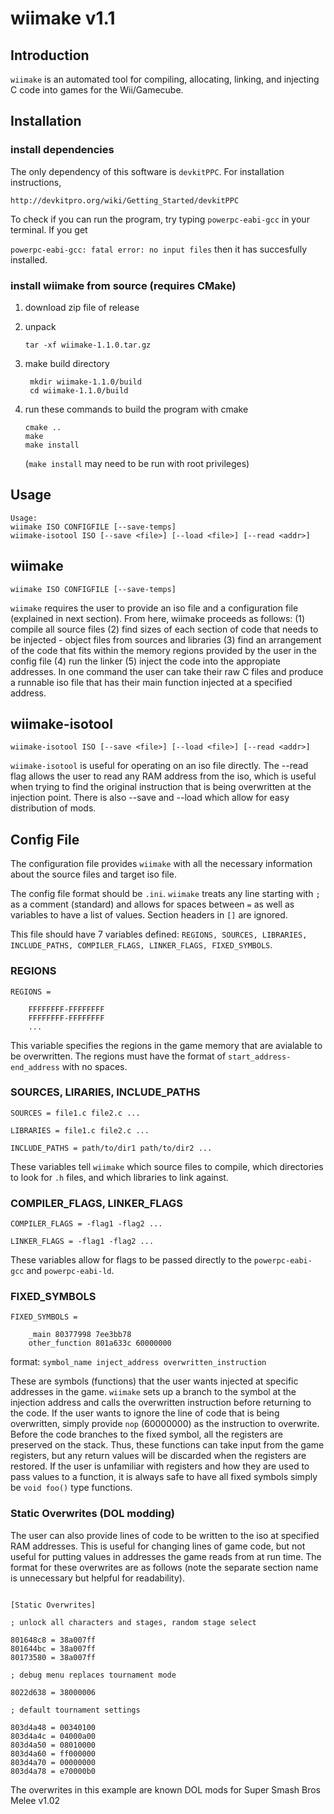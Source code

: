 # wiimake v1.1

## Introduction

`wiimake` is an automated tool for compiling, allocating, linking, and injecting C code into games for the Wii/Gamecube.

## Installation 

### install dependencies

The only dependency of this software is `devkitPPC`. For installation instructions,

`http://devkitpro.org/wiki/Getting_Started/devkitPPC`

To check if you can run the program, try typing `powerpc-eabi-gcc` in your terminal. If you get

`powerpc-eabi-gcc: fatal error: no input files` then it has succesfully installed.

### install wiimake from source (requires CMake)

1. download zip file of release

2. unpack

   `tar -xf wiimake-1.1.0.tar.gz`

3. make build directory

   ```
    mkdir wiimake-1.1.0/build
    cd wiimake-1.1.0/build
    ```
   
4. run these commands to build the program with cmake

   ```
   cmake ..
   make
   make install
   ```
   (`make install` may need to be run with root privileges)

## Usage

```
Usage:
wiimake ISO CONFIGFILE [--save-temps]
wiimake-isotool ISO [--save <file>] [--load <file>] [--read <addr>]
```

## wiimake

```
wiimake ISO CONFIGFILE [--save-temps]
```

`wiimake` requires the user to provide an iso file and a configuration file (explained in next section). From here, wiimake proceeds as follows: (1) compile all source files (2) find sizes of each section of code that needs to be injected - object files from sources and libraries (3) find an arrangement of the code that fits within the memory regions provided by the user in the config file (4) run the linker (5) inject the code into the appropiate addresses. In one command the user can take their raw C files and produce a runnable iso file that has their main function injected at a specified address.

## wiimake-isotool

```
wiimake-isotool ISO [--save <file>] [--load <file>] [--read <addr>]
```

`wiimake-isotool` is useful for operating on an iso file directly. The --read flag allows the user to read any RAM address from the iso, which is useful when trying to find the original instruction that is being overwritten at the injection point. There is also --save and --load which allow for easy distribution of mods.

## Config File

The configuration file provides `wiimake` with all the necessary information about the source files and target iso file.

The config file format should be `.ini`. `wiimake` treats any line starting with `;` as a comment (standard) and allows for spaces between `=` as well as variables to have a list of values. Section headers in `[]` are ignored.

This file should have 7 variables defined: `REGIONS, SOURCES, LIBRARIES, INCLUDE_PATHS, COMPILER_FLAGS, LINKER_FLAGS, FIXED_SYMBOLS`.

### REGIONS

```
REGIONS =

    FFFFFFFF-FFFFFFFF
    FFFFFFFF-FFFFFFFF
    ...
```

This variable specifies the regions in the game memory that are avialable to be overwritten. The regions must have the format of `start_address-end_address` with no spaces.

### SOURCES, LIRARIES, INCLUDE_PATHS

```
SOURCES = file1.c file2.c ...

LIBRARIES = file1.c file2.c ...

INCLUDE_PATHS = path/to/dir1 path/to/dir2 ...
```

These variables tell `wiimake` which source files to compile, which directories to look for `.h` files, and which libraries to link against.

### COMPILER_FLAGS, LINKER_FLAGS

```
COMPILER_FLAGS = -flag1 -flag2 ...
 
LINKER_FLAGS = -flag1 -flag2 ...
```

These variables allow for flags to be passed directly to the `powerpc-eabi-gcc` and `powerpc-eabi-ld`.

### FIXED_SYMBOLS

```
FIXED_SYMBOLS = 

    _main 80377998 7ee3bb78
    other_function 801a633c 60000000
```

format: `symbol_name inject_address overwritten_instruction`

These are symbols (functions) that the user wants injected at specific addresses in the game. `wiimake` sets up a branch to the symbol at the injection address and calls the overwritten instruction before returning to the code. If the user wants to ignore the line of code that is being overwritten, simply provide `nop` (60000000) as the instruction to overwrite. Before the code branches to the fixed symbol, all the registers are preserved on the stack. Thus, these functions can take input from the game registers, but any return values will be discarded when the registers are restored. If the user is unfamiliar with registers and how they are used to pass values to a function, it is always safe to have all fixed symbols simply be `void foo()` type functions.

### Static Overwrites (DOL modding)

The user can also provide lines of code to be written to the iso at specified RAM addresses. This is useful for changing lines of game code, but not useful for putting values in addresses the game reads from at run time. The format for these overwrites are as follows (note the separate section name is unnecessary but helpful for readability).

```

[Static Overwrites]

; unlock all characters and stages, random stage select

801648c8 = 38a007ff
801644bc = 38a007ff
80173580 = 38a007ff

; debug menu replaces tournament mode 

8022d638 = 38000006

; default tournament settings

803d4a48 = 00340100
803d4a4c = 04000a00
803d4a50 = 08010000
803d4a60 = ff000000
803d4a70 = 00000000
803d4a78 = e70000b0

```

The overwrites in this example are known DOL mods for Super Smash Bros Melee v1.02
